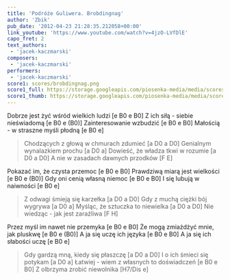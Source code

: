 ```yaml
---
title: 'Podróże Guliwera. Brobdingnag'
author: 'Zbik'
pub_date: '2012-04-23 21:28:35.212058+00:00'
link_youtube: 'https://www.youtube.com/watch?v=4jzO-LVfDlE'
capo_fret: 2
text_authors:
 - 'jacek-kaczmarski'
composers:
 - 'jacek-kaczmarski'
performers:
 - 'jacek-kaczmarski'
score1: scores/brobdingnag.png
score1_full: https://storage.googleapis.com/piosenka-media/media/scores/brobdingnag.png
score1_thumb: https://storage.googleapis.com/piosenka-media/media/scores/brobdingnag.png.180x0_q85_upscale.jpg
---
```


Dobrze jest żyć wśród wielkich ludzi [e B0 e B0]
Z ich siłą - siebie nieświadomą [e B0 e (B0)]
Zainteresowanie wzbudzić [e B0 e B0]
Małością - w straszne myśli płodną [e B0 e]

>Chodzących z głową w chmurach zdumieć [a D0 a D0]
>Genialnym wynalazkiem prochu [a D0 a]
>Dowieść, że władza tkwi w rozumie [a D0 a D0]
>A nie w zasadach dawnych przodków [F E]

Pokazać im, że czysta przemoc [e B0 e B0]
Prawdziwą miarą jest wielkości [e B0 e (B0)]
Gdy oni cenią własną niemoc [e B0 e B0]
I się lubują w naiwności [e B0 e]

>Z odwagi śmieją się karzełka [a D0 a D0]
>Gdy z muchą ciężki bój wygrywa [a D0 a]
>Myśląc, że sztuczka to niewielka [a D0 a D0]
>Nie wiedząc - jak jest zaraźliwa [F H]

Przez myśl im nawet nie przemyka [e B0 e B0]
Że mogą zmiażdżyć mnie, jak pluskwę [e B0 e (B0)]
A ja się uczę ich języka [e B0 e B0]
A ja się ich słabości uczę [e B0 e]

>Gdy gardzą mną, kiedy się płaszczę [a D0 a D0]
>I o ich śmieci się potykam [a D0 a]
>Łatwiej - wiem z własnych to doświadczeń [e B0 e B0]
>Z olbrzyma zrobić niewolnika [H7/Dis e]